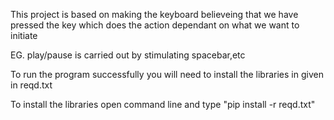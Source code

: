This project is based on making the keyboard believeing that we have pressed the key which does the action dependant on what we want to initiate

EG. play/pause is carried out by stimulating spacebar,etc

To run the program successfully you will need to install the libraries in given in reqd.txt

To install the libraries open command line and type 
"pip install -r reqd.txt"